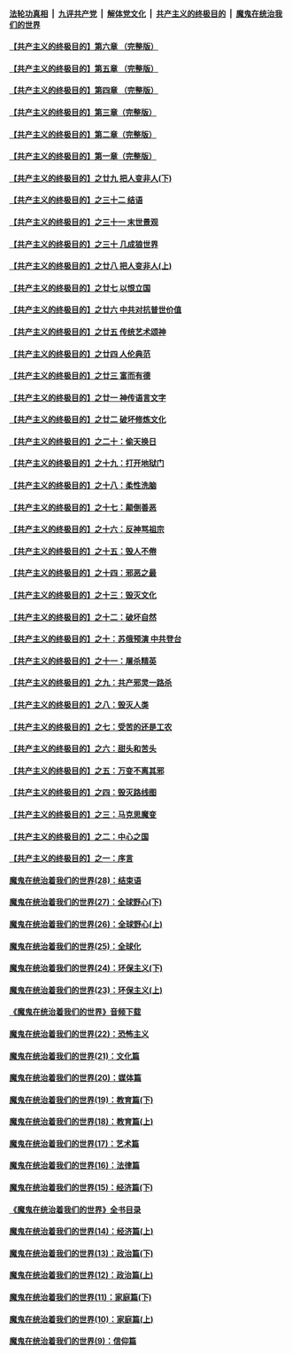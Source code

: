 

####  [法轮功真相](../../../../basic/blob/master/README.md?t=06200230) &nbsp;|&nbsp; [九评共产党](../../../../9ping.md/blob/master/README.md?t=06200230) &nbsp;|&nbsp; [解体党文化](../../../../jtdwh.md/blob/master/README.md?t=06200230)  &nbsp;|&nbsp; [共产主义的终极目的](../../../../gczydzjmd.md/blob/master/README.md?t=06200230) &nbsp;|&nbsp; [魔鬼在统治我们的世界](../../../../mgztzwmdsj.md/blob/master/README.md?t=06200230) 

#### [【共产主义的终极目的】第六章 （完整版）](../pages/nsc422/n11428913.md?t=06200230) 

#### [【共产主义的终极目的】第五章 （完整版）](../pages/nsc422/n11428912.md?t=06200230) 

#### [【共产主义的终极目的】第四章 （完整版）](../pages/nsc422/n11428907.md?t=06200230) 

#### [【共产主义的终极目的】第三章（完整版）](../pages/nsc422/n11428848.md?t=06200230) 

#### [【共产主义的终极目的】第二章（完整版）](../pages/nsc422/n11428831.md?t=06200230) 

#### [【共产主义的终极目的】第一章（完整版）](../pages/nsc422/n11417651.md?t=06200230) 

#### [【共产主义的终极目的】之廿九 把人变非人(下)](../pages/nsc422/n11344140.md?t=06200230) 

#### [【共产主义的终极目的】之三十二 结语](../pages/nsc422/n11360535.md?t=06200230) 

#### [【共产主义的终极目的】之三十一 末世景观](../pages/nsc422/n11351129.md?t=06200230) 

#### [【共产主义的终极目的】之三十 几成狼世界](../pages/nsc422/n11348280.md?t=06200230) 

#### [【共产主义的终极目的】之廿八 把人变非人(上)](../pages/nsc422/n11340492.md?t=06200230) 

#### [【共产主义的终极目的】之廿七 以恨立国](../pages/nsc422/n11336944.md?t=06200230) 

#### [【共产主义的终极目的】之廿六 中共对抗普世价值](../pages/nsc422/n11324785.md?t=06200230) 

#### [【共产主义的终极目的】之廿五 传统艺术颂神](../pages/nsc422/n11296396.md?t=06200230) 

#### [【共产主义的终极目的】之廿四 人伦典范](../pages/nsc422/n11296397.md?t=06200230) 

#### [【共产主义的终极目的】之廿三 富而有德](../pages/nsc422/n11283598.md?t=06200230) 

#### [【共产主义的终极目的】之廿一 神传语言文字](../pages/nsc422/n11263265.md?t=06200230) 

#### [【共产主义的终极目的】之廿二 破坏修炼文化](../pages/nsc422/n11245728.md?t=06200230) 

#### [【共产主义的终极目的】之二十：偷天换日](../pages/nsc422/n11238846.md?t=06200230) 

#### [【共产主义的终极目的】之十九：打开地狱门](../pages/nsc422/n11206376.md?t=06200230) 

#### [【共产主义的终极目的】之十八：柔性洗脑](../pages/nsc422/n11199994.md?t=06200230) 

#### [【共产主义的终极目的】之十七：颠倒善恶](../pages/nsc422/n11179782.md?t=06200230) 

#### [【共产主义的终极目的】之十六：反神骂祖宗](../pages/nsc422/n11166798.md?t=06200230) 

#### [【共产主义的终极目的】之十五：毁人不倦](../pages/nsc422/n11166792.md?t=06200230) 

#### [【共产主义的终极目的】之十四：邪恶之最](../pages/nsc422/n11150249.md?t=06200230) 

#### [【共产主义的终极目的】之十三：毁灭文化](../pages/nsc422/n11135227.md?t=06200230) 

#### [【共产主义的终极目的】之十二：破坏自然](../pages/nsc422/n11135214.md?t=06200230) 

#### [【共产主义的终极目的】之十：苏俄预演 中共登台](../pages/nsc422/n11118424.md?t=06200230) 

#### [【共产主义的终极目的】之十一：屠杀精英](../pages/nsc422/n11118442.md?t=06200230) 

#### [【共产主义的终极目的】之九：共产邪灵一路杀](../pages/nsc422/n11114139.md?t=06200230) 

#### [【共产主义的终极目的】之八：毁灭人类](../pages/nsc422/n11108503.md?t=06200230) 

#### [【共产主义的终极目的】之七：受苦的还是工农](../pages/nsc422/n11101809.md?t=06200230) 

#### [【共产主义的终极目的】之六：甜头和苦头](../pages/nsc422/n11096971.md?t=06200230) 

#### [【共产主义的终极目的】之五：万变不离其邪](../pages/nsc422/n11091285.md?t=06200230) 

#### [【共产主义的终极目的】之四：毁灭路线图](../pages/nsc422/n11086284.md?t=06200230) 

#### [【共产主义的终极目的】之三：马克思魔变](../pages/nsc422/n11061941.md?t=06200230) 

#### [【共产主义的终极目的】之二：中心之国](../pages/nsc422/n11047728.md?t=06200230) 

#### [【共产主义的终极目的】之一：序言](../pages/nsc422/n11086077.md?t=06200230) 

#### [魔鬼在统治着我们的世界(28)：结束语](../pages/nsc422/n10936246.md?t=06200230) 

#### [魔鬼在统治着我们的世界(27)：全球野心(下)](../pages/nsc422/n10928319.md?t=06200230) 

#### [魔鬼在统治着我们的世界(26)：全球野心(上)](../pages/nsc422/n10900318.md?t=06200230) 

#### [魔鬼在统治着我们的世界(25)：全球化](../pages/nsc422/n10788205.md?t=06200230) 

#### [魔鬼在统治着我们的世界(24)：环保主义(下)](../pages/nsc422/n10695307.md?t=06200230) 

#### [魔鬼在统治着我们的世界(23)：环保主义(上)](../pages/nsc422/n10688613.md?t=06200230) 

#### [《魔鬼在统治着我们的世界》音频下载](../pages/nsc422/n10635553.md?t=06200230) 

#### [魔鬼在统治着我们的世界(22)：恐怖主义](../pages/nsc422/n10614727.md?t=06200230) 

#### [魔鬼在统治着我们的世界(21)：文化篇](../pages/nsc422/n10597706.md?t=06200230) 

#### [魔鬼在统治着我们的世界(20)：媒体篇](../pages/nsc422/n10586579.md?t=06200230) 

#### [魔鬼在统治着我们的世界(19)：教育篇(下)](../pages/nsc422/n10564808.md?t=06200230) 

#### [魔鬼在统治着我们的世界(18)：教育篇(上)](../pages/nsc422/n10526970.md?t=06200230) 

#### [魔鬼在统治着我们的世界(17)：艺术篇](../pages/nsc422/n10499093.md?t=06200230) 

#### [魔鬼在统治着我们的世界(16)：法律篇](../pages/nsc422/n10485969.md?t=06200230) 

#### [魔鬼在统治着我们的世界(15)：经济篇(下)](../pages/nsc422/n10469975.md?t=06200230) 

#### [《魔鬼在统治着我们的世界》全书目录](../pages/nsc422/n10464261.md?t=06200230) 

#### [魔鬼在统治着我们的世界(14)：经济篇(上)](../pages/nsc422/n10457370.md?t=06200230) 

#### [魔鬼在统治着我们的世界(13)：政治篇(下)](../pages/nsc422/n10448270.md?t=06200230) 

#### [魔鬼在统治着我们的世界(12)：政治篇(上)](../pages/nsc422/n10444576.md?t=06200230) 

#### [魔鬼在统治着我们的世界(11)：家庭篇(下)](../pages/nsc422/n10440961.md?t=06200230) 

#### [魔鬼在统治着我们的世界(10)：家庭篇(上)](../pages/nsc422/n10435448.md?t=06200230) 

#### [魔鬼在统治着我们的世界(9)：信仰篇](../pages/nsc422/n10432159.md?t=06200230) 

